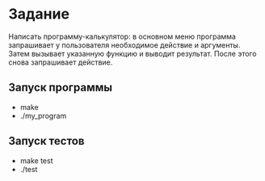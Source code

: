 # Задание  
Написать программу-калькулятор: в основном меню программа
запрашивает у пользователя необходимое действие и аргументы. Затем
вызывает указанную функцию и выводит результат. После этого снова
запрашивает действие.
 

## Запуск программы  
 - make  
 - ./my_program  

## Запуск тестов  
 - make test
 - ./test